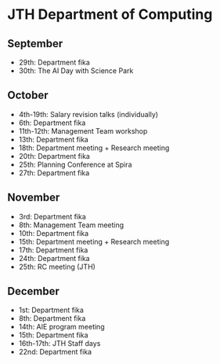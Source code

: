 # JTH Department of Computing

## September

* 29th: Department fika 
* 30th: The AI Day with Science Park

## October

* 4th-19th: Salary revision talks (individually)
* 6th: Department fika
* 11th-12th: Management Team workshop
* 13th: Department fika
* 18th: Department meeting + Research meeting
* 20th: Department fika
* 25th: Planning Conference at Spira
* 27th: Department fika

## November

* 3rd: Department fika
* 8th: Management Team meeting
* 10th: Department fika
* 15th: Department meeting + Research meeting
* 17th: Department fika 
* 24th: Department fika
* 25th: RC meeting (JTH)

## December

* 1st: Department fika
* 8th: Department fika
* 14th: AIE program meeting
* 15th: Department fika 
* 16th-17th: JTH Staff days
* 22nd: Department fika